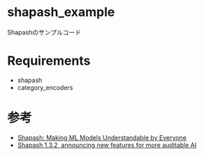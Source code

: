 # shapash_example
Shapashのサンプルコード

# Requirements
- shapash
- category_encoders

# 参考
- [Shapash: Making ML Models Understandable by Everyone](https://pub.towardsai.net/shapash-making-ml-models-understandable-by-everyone-8f96ad469eb3)
- [Shapash 1.3.2, announcing new features for more auditable AI](https://towardsdatascience.com/shapash-1-3-2-announcing-new-features-for-more-auditable-ai-64a6db71c919)
